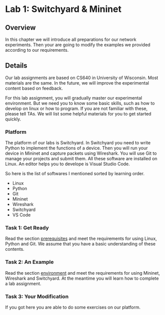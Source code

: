 # Lab 1: Switchyard & Mininet

## Overview

In this chapter we will introduce all preparations for our network experiments. Then your are going to modify the examples we provided according to our requirements.

## Details

Our lab assignments are based on CS640 in University of Wisconsin. Most materials are the same. In the future, we will improve the experimental content based on feedback.

For this lab assignment, you will gradually master our experimental environment. But we need you to know some basic skills, such as how to develop on linux or how to program. If you are not familiar with these, please tell TAs. We will list some helpful materials for you to get started quickly.

### Platform

The platform of our labs is Switchyard. In Switchyard you need to write Python to implement the functions of a device. Then you will run your device in Mininet and capture packets using Wireshark. You will use Git to manage your projects and submit them. All these software are installed on Linux. An editor helps you to develope is Visual Studio Code.

So here is the list of softwares I mentioned sorted by learning order.

- Linux
- Python
- Git
- Mininet
- Wireshark
- Switchyard
- VS Code

### Task 1: Get Ready

Read the section [prerequisites](prerequisites.md) and meet the requirements for using Linux, Python and Git. We assume that you have a basic understanding of these contents.

### Task 2: An Example

Read the section [environment](environment.md) and meet the requirements for using Mininet, Wireshark and Switchyard. At the meantime you will learn how to complete a lab assignment.

### Task 3: Your Modification

If you got here you are able to do some exercises on our platform.

<!-- ## Backup

1. [How to use Mininet](./mininet.md)
2. [How to use Wireshark](./wireshark.md)
3. [How to program in Switchyard](./switchyard.md)

These three tutorials give an example of a hub. After complete them, here are your tasks.

1. Add a test of sending a packet without Ethernet header. The file you should modify is [`examples/hubtests.py`](https://github.com/shellqiqi/switchyard/blob/master/examples/hubtests.py).

2. Count how many packets pass through one interface of a hub and log every time your hub receives 10 more packets to a file. The format of the log is shown after this paragraph. The file you should modify is [`examples/myhub.py`](https://github.com/shellqiqi/switchyard/blob/master/examples/myhub.py). Then make sure your new code of hub will pass your new tests. Take a screenshot of the test results and put it in your report.

3. Change the topology to 2-to-2 dumbbell shows below. In this topology there are 4 hosts and 2 hubs. The file you should modify is [`examples/start_mininet.py`](https://github.com/shellqiqi/switchyard/blob/master/examples/start_mininet.py).

4. Then run your new hub in your new Mininet topology, test the connectivity while using Wireshark to capture packets on one host (not hub). Save your capturing file and submit it with your report.

> [!TIP]
> Your log file should be
> ```
> <timestamp>
> <interface name> <ingress packet count> <egress packet count>
> ...
> ```
> For example,
> ```
> 1582290700.230708
> hub0-eth2 4 6
> hub0-eth1 3 6
> hub0-eth0 3 6
> 1582290703.025999
> hub0-eth2 7 12
> hub0-eth1 5 14
> hub0-eth0 8 12
> ...
> ```
> Because we use two hubs here, so you will have difficulty to solve how to write two log files with different file names. One easy way is to use the start time. Another way is passing arguments into the Switchyard program like [this](https://jsommers.github.io/switchyard/writing_a_program.html#passing-arguments-into-a-switchyard-program).
> Here is the topology graph.
> ![topology](./assets/topology.svg)

## Handing it in

We will provide a template of your lab assignment report [here](https://box.nju.edu.cn/d/123a70ac8ff34595b18f/). You will submit a package of your report and source code files named `<学号><姓名>_lab_0`. Specifically, it will be like this if you use `zip` to package and export reports to `docx`.

```
123456789拾佰仟_lab_0.zip
  ├─实验报告.docx
  ├─hubtests.py
  ├─myhub.py
  ├─start_mininet.py
  ├─lab_0.pcap
  ├─hub_0.log
  ├─hub_1.log
```

The file names in your submission package has to exactly match the file names above. Otherwise, you will lose points!

> [!WARNING]
> You may (or as I expect you must) meet the error when you what to modify/delete the files generated by the programs running on hosts in Mininet. It is because the owner of these files are the superuser `root`. In this lab assignment, you need to change the owner to your login user. Run the command below to your log and capturing file.
> ```
> $ sudo chown $USER:$USER <file>
> ```
> Another useful command `ls -l` can check if the owner of the file is `root`. You can see the file belongings to `root` is `test.log` in the example.
> ```
> (syenv) cyq@cyq-VirtualBox:~/switchyard$ ls -l
> total 88
> -rw-rw-r-- 1 cyq  cyq  35147 2月  20 17:33 COPYING
> -rw-rw-r-- 1 cyq  cyq    427 2月  20 17:33 Dockerfile
> drwxrwxr-x 6 cyq  cyq   4096 2月  20 17:33 docs
> drwxrwxr-x 3 cyq  cyq   4096 2月  20 17:33 documentation
> drwxrwxr-x 4 cyq  cyq   4096 2月  21 00:01 examples
> -rw-rw-r-- 1 cyq  cyq   5119 2月  20 17:33 README.rst
> -rw-rw-r-- 1 cyq  cyq    144 2月  20 17:33 requirements.txt
> -rwxrwxr-x 1 cyq  cyq    405 2月  20 17:33 runtests.sh
> -rw-rw-r-- 1 cyq  cyq   2266 2月  20 17:33 setup.py
> drwxrwxr-x 4 cyq  cyq   4096 2月  20 17:33 switchyard
> drwxrwxr-x 6 cyq  cyq   4096 2月  20 17:37 syenv
> -rw-r--r-- 1 root root   181 2月  21 21:42 test.log
> drwxrwxr-x 2 cyq  cyq   4096 2月  20 17:33 tests
> ```
> As we mentioned before, using `sudo` is dangerous so be careful. -->
